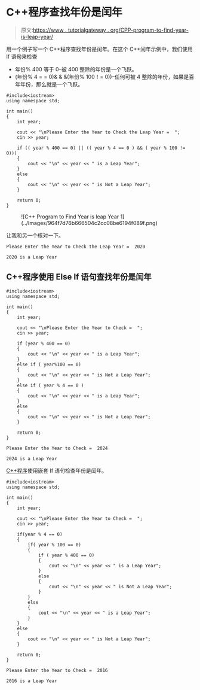 # C++程序查找年份是闰年

> 原文:[https://www . tutorialgateway . org/CPP-program-to-find-year-is-leap-year/](https://www.tutorialgateway.org/cpp-program-to-find-year-is-leap-year/)

用一个例子写一个 C++程序查找年份是闰年。在这个 C++闰年示例中，我们使用 If 语句来检查

*   年份% 400 等于 0–被 400 整除的年份是一个飞跃。
*   (年份% 4 = = 0)& & &(年份% 100！= 0))–任何可被 4 整除的年份，如果是百年年份，那么就是一个飞跃。

```
#include<iostream>
using namespace std;

int main()
{
	int year;

	cout << "\nPlease Enter the Year to Check the Leap Year =  ";
	cin >> year;

	if (( year % 400 == 0) || (( year % 4 == 0 ) && ( year % 100 != 0)))
	{
		cout << "\n" << year << " is a Leap Year";
	}
	else
	{
		cout << "\n" << year << " is Not a Leap Year";
	}

 	return 0;
}
```

<figure class="wp-block-image size-large is-resized">![C++ Program to Find Year is leap Year 1](../Images/964f7d76b666504c2cc08be6194f089f.png)</figure>

让我和另一个核对一下。

```
Please Enter the Year to Check the Leap Year =  2020

2020 is a Leap Year
```

## C++程序使用 Else If 语句查找年份是闰年

```
#include<iostream>
using namespace std;

int main()
{
	int year;

	cout << "\nPlease Enter the Year to Check =  ";
	cin >> year;

	if (year % 400 == 0)
	{
		cout << "\n" << year << " is a Leap Year";
	}
	else if ( year%100 == 0)
	{
		cout << "\n" << year << " is Not a Leap Year";
	}
	else if ( year % 4 == 0 )
	{
		cout << "\n" << year << " is a Leap Year";
	}
	else
	{
		cout << "\n" << year << " is Not a Leap Year";
	}

 	return 0;
}
```

```
Please Enter the Year to Check =  2024

2024 is a Leap Year
```

[C++程序](https://www.tutorialgateway.org/cpp-programs/)使用嵌套 If 语句检查年份是闰年。

```
#include<iostream>
using namespace std;

int main()
{
	int year;

	cout << "\nPlease Enter the Year to Check =  ";
	cin >> year;

	if(year % 4 == 0)
	{
		if( year % 100 == 0) 
		{
			if ( year % 400 == 0)
			{
				cout << "\n" << year << " is a Leap Year";
			}
			else
			{
				cout << "\n" << year << " is Not a Leap Year";
			}
		}
		else
		{
			cout << "\n" << year << " is a Leap Year";
		}
	}
	else
	{
		cout << "\n" << year << " is Not a Leap Year";
	}

 	return 0;
}
```

```
Please Enter the Year to Check =  2016

2016 is a Leap Year
```